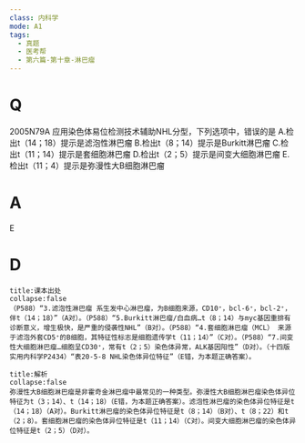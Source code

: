 ```yaml
---
class: 内科学
mode: A1
tags:
  - 真题
  - 医考帮
  - 第六篇-第十章-淋巴瘤
---
```


# Q
2005N79A 应用染色体易位检测技术辅助NHL分型，下列选项中，错误的是
A.检出t（14；18）提示是滤泡性淋巴瘤
B.检出t（8；14）提示是Burkitt淋巴瘤
C.检出t（11；14）提示是套细胞淋巴瘤
D.检出t（2；5）提示是间变大细胞淋巴瘤
E.检出t（11；4）提示是弥漫性大B细胞淋巴瘤

# A
E
# D
```ad-note
title:课本出处
collapse:false
（P588）“3.滤泡性淋巴瘤 系生发中心淋巴瘤，为B细胞来源，CD10⁺，bcl-6⁺，bcl-2⁺，伴t（14；18）”（A对）。（P588）“5.Burkitt淋巴瘤/白血病…t（8；14）与myc基因重排有诊断意义，增生极快，是严重的侵袭性NHL”（B对）。（P588）“4.套细胞淋巴瘤（MCL） 来源于滤泡外套CD5⁺的B细胞，其特征性标志是细胞遗传学t（11；14）”（C对）。（P588）“7.间变性大细胞淋巴瘤…细胞呈CD30⁺，常有t（2；5）染色体异常，ALK基因阳性”（D对）。（十四版实用内科学P2434）“表20-5-8 NHL染色体异位特征”（E错，为本题正确答案）。
```

```ad-summary
title:解析
collapse:false
弥漫性大B细胞淋巴瘤是非霍奇金淋巴瘤中最常见的一种类型。弥漫性大B细胞淋巴瘤染色体异位特征为t（3；14）、t（14；18）（E错，为本题正确答案）。滤泡性淋巴瘤的染色体异位特征是t（14；18）（A对）。Burkitt淋巴瘤的染色体异位特征是t（8；14）（B对）、t（8；22）和t（2；8）。套细胞淋巴瘤的染色体异位特征是t（11；14）（C对）。间变大细胞淋巴瘤的染色体异位特征是t（2；5）（D对）。
```

